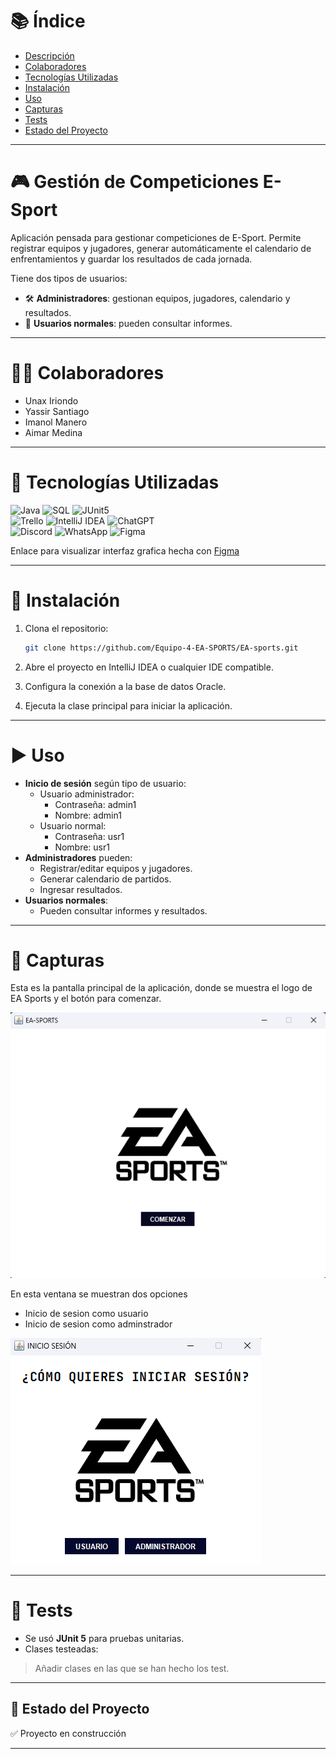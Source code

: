 # 📚 Índice

- [Descripción](#-gestión-de-competiciones-e-sport)
- [Colaboradores](#-colaboradores)
- [Tecnologías Utilizadas](#-tecnologías-utilizadas)
- [Instalación](#-instalación)
- [Uso](#-uso)
- [Capturas](#-capturas)
- [Tests](#-tests)
- [Estado del Proyecto](#-estado-del-proyecto)

---

# 🎮 Gestión de Competiciones E-Sport

Aplicación pensada para gestionar competiciones de E-Sport. Permite registrar equipos y jugadores, generar automáticamente el calendario de enfrentamientos y guardar los resultados de cada jornada.

Tiene dos tipos de usuarios:

- 🛠️ **Administradores**: gestionan equipos, jugadores, calendario y resultados.
- 👥 **Usuarios normales**: pueden consultar informes.

---

# 👨‍💻 Colaboradores

- Unax Iriondo  
- Yassir Santiago  
- Imanol Manero  
- Aimar Medina  

---

# 🧰 Tecnologías Utilizadas

![Java](https://img.shields.io/badge/Java-red?logo=coffeescript&logoColor=white)  ![SQL](https://img.shields.io/badge/Oracle_SQL-white?logo=liquibase&logoColor=black)  ![JUnit5](https://img.shields.io/badge/JUnit5-darkgreen?logo=jekyll&logoColor=white)  
![Trello](https://img.shields.io/badge/Trello-darkblue?logo=trello&logoColor=white)  ![IntelliJ IDEA](https://img.shields.io/badge/IntelliJ_IDEA-darkviolet?logo=intellijidea&logoColor=white)  ![ChatGPT](https://img.shields.io/badge/ChatGPT-white?logo=openai&logoColor=black)  
![Discord](https://img.shields.io/badge/Discord-blue?logo=discord&logoColor=white)  ![WhatsApp](https://img.shields.io/badge/WhatsApp-darkgreen?logo=whatsapp&logoColor=white) ![Figma](https://img.shields.io/badge/Figma-white?logo=figma&logoColor=darkblue)

Enlace para visualizar interfaz grafica hecha con <a href="https://www.figma.com/design/REcHbXQkO5UzW3m2oZdxm0/Interfaz-Grafica-EA-Sports?node-id=0-1&t=ygrGDAUtUF6U2EPF-1">Figma<a/>

---

# 🔧 Instalación

1. Clona el repositorio:
   ```bash
   git clone https://github.com/Equipo-4-EA-SPORTS/EA-sports.git
   ```

2. Abre el proyecto en IntelliJ IDEA o cualquier IDE compatible.

3. Configura la conexión a la base de datos Oracle.

4. Ejecuta la clase principal para iniciar la aplicación.

---

# ▶️ Uso

- **Inicio de sesión** según tipo de usuario:
  - Usuario administrador:
    - Contraseña: admin1
    - Nombre: admin1
  - Usuario normal:
    - Contraseña: usr1
    - Nombre: usr1
- **Administradores** pueden:
  - Registrar/editar equipos y jugadores.
  - Generar calendario de partidos.
  - Ingresar resultados.
- **Usuarios normales**:
  - Pueden consultar informes y resultados.

---

# 📸 Capturas

Esta es la pantalla principal de la aplicación, donde se muestra el logo de EA Sports y el botón para comenzar.

![Pantalla principal](imgReadme/inicioSesion.png)

En esta ventana se muestran dos opciones
  - Inicio de sesion como usuario
  - Inicio de sesion como adminstrador

![Selección de usuario](imgReadme/seleccionUsuario.png)


---

# 🧪 Tests

- Se usó **JUnit 5** para pruebas unitarias.
- Clases testeadas:
> Añadir clases en las que se han hecho los test.

---

## 🚀 Estado del Proyecto

✅ Proyecto en construcción

---








